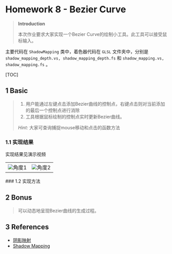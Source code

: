 # Homework 8 - Bezier Curve

> **Introduction**
>
> 本次作业要求大家实现一个Bezier Curve的绘制小工具。此工具可以接受鼠标输入。

主要代码在 `ShadowMapping` 类中，着色器代码在 `GLSL` 文件夹中，分别是 `shadow_mapping_depth.vs, shadow_mapping_depth.fs` 和 `shadow_mapping.vs, shadow_mapping.fs` 。

[TOC]

## 1 Basic

> 1. 用户能通过左键点击添加Bezier曲线的控制点，右键点击则对当前添加的最后一个控制点进行消除
> 2. 工具根据鼠标绘制的控制点实时更新Bezier曲线。
> 
> *Hint:* 大家可查询捕捉mouse移动和点击的函数方法

### 1.1 实现结果

实现结果见演示视频

<table>
    <tr>
        <td><center><img src="assets/1_o.png">角度1</center></td>
        <td><center><img src="assets/2_o.png">角度2</center></td>
    </tr>
</table>
### 1.2 实现方法



## 2 Bonus

> 可以动态地呈现Bezier曲线的生成过程。


## 3 References

* [阴影映射](https://learnopengl-cn.github.io/05%20Advanced%20Lighting/03%20Shadows/01%20Shadow%20Mapping/)
* [Shadow Mapping](https://learnopengl.com/Advanced-Lighting/Shadows/Shadow-Mapping)
